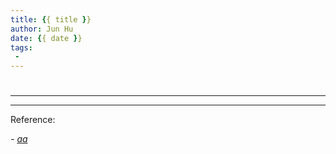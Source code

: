 ```yaml
---
title: {{ title }}
author: Jun Hu
date: {{ date }}
tags: 
 - 
---
```




<!-- more -->

# 

---



---


Reference:


*- [aa](b)*

